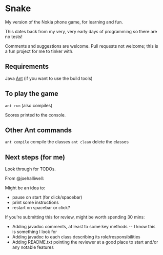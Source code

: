 # Snake

My version of the Nokia phone game, for learning and fun.

This dates back from my very, very early days of programming so there are no tests!

Comments and suggestions are welcome. Pull requests not welcome; this is a fun project for me to tinker with.

## Requirements

Java
[Ant](http://ant.apache.org) (if you want to use the build tools)

## To play the game

`ant run` (also compiles)

Scores printed to the console.

## Other Ant commands

`ant compile` compile the classes
`ant clean` delete the classes

## Next steps (for me)

Look through for TODOs.

From @joehalliwell:

Might be an idea to:
- pause on start (for click/spacebar)
- print some instructions
- restart on spacebar or click?

If you're submitting this for review, might be worth
spending 30 mins:

- Adding javadoc comments, at least to some key methods -- I know this
is something I look for
- Adding javadoc to each class describing its role/responsibilities
- Adding README.txt pointing the reviewer at a good place to start
and/or any notable features

